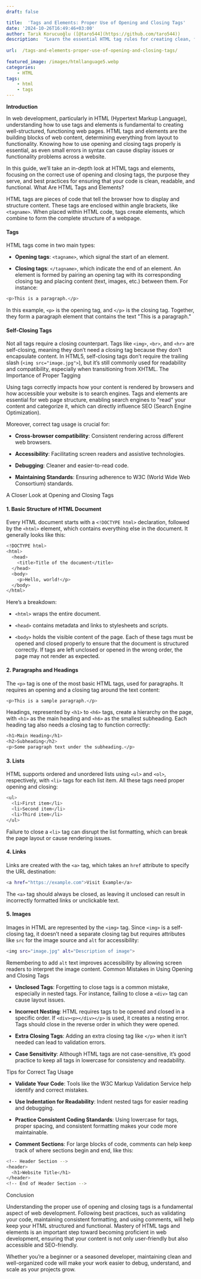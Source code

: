 ```yaml
---
draft: false

title:  'Tags and Elements: Proper Use of Opening and Closing Tags'
date: '2024-10-26T16:49:46+03:00'
author: Tarık Korucuoğlu ([@taro544](https://github.com/taro544))
description:  "Learn the essential HTML tag rules for creating clean, functional web pages. Proper use of tags improves structure, accessibility, and SEO for any website. " 
 
url:  /tags-and-elements-proper-use-of-opening-and-closing-tags/
 
featured_image: /images/htmllanguage5.webp
categories:
    - HTML
tags:
    - html
    - tags
---
```

**Introduction**

In web development, particularly in HTML (Hypertext Markup Language), understanding how to use tags and elements is fundamental to creating well-structured, functioning web pages. HTML tags and elements are the building blocks of web content, determining everything from layout to functionality. Knowing how to use opening and closing tags properly is essential, as even small errors in syntax can cause display issues or functionality problems across a website.

In this guide, we’ll take an in-depth look at HTML tags and elements, focusing on the correct use of opening and closing tags, the purpose they serve, and best practices for ensuring that your code is clean, readable, and functional.
What Are HTML Tags and Elements?

HTML tags are pieces of code that tell the browser how to display and structure content. These tags are enclosed within angle brackets, like `<tagname>`. When placed within HTML code, tags create elements, which combine to form the complete structure of a webpage.
#### Tags

HTML tags come in two main types:
* **Opening tags**: `<tagname>`, which signal the start of an element.

* **Closing tags**: `</tagname>`, which indicate the end of an element.
An element is formed by pairing an opening tag with its corresponding closing tag and placing content (text, images, etc.) between them. For instance:
```bash
<p>This is a paragraph.</p>
```

In this example, `<p>` is the opening tag, and `</p>` is the closing tag. Together, they form a paragraph element that contains the text "This is a paragraph."
#### Self-Closing Tags

Not all tags require a closing counterpart. Tags like `<img>`, `<br>`, and `<hr>` are self-closing, meaning they don’t need a closing tag because they don’t encapsulate content. In HTML5, self-closing tags don’t require the trailing slash (`<img src="image.jpg">`), but it’s still commonly used for readability and compatibility, especially when transitioning from XHTML.
The Importance of Proper Tagging

Using tags correctly impacts how your content is rendered by browsers and how accessible your website is to search engines. Tags and elements are essential for web page structure, enabling search engines to "read" your content and categorize it, which can directly influence SEO (Search Engine Optimization).

Moreover, correct tag usage is crucial for:
* **Cross-browser compatibility**: Consistent rendering across different web browsers.

* **Accessibility**: Facilitating screen readers and assistive technologies.

* **Debugging**: Cleaner and easier-to-read code.

* **Maintaining Standards**: Ensuring adherence to W3C (World Wide Web Consortium) standards.

A Closer Look at Opening and Closing Tags
#### 1. **Basic Structure of HTML Document**

Every HTML document starts with a `<!DOCTYPE html>` declaration, followed by the `<html>` element, which contains everything else in the document. It generally looks like this:
```bash
<!DOCTYPE html>
<html>
  <head>
    <title>Title of the document</title>
  </head>
  <body>
    <p>Hello, world!</p>
  </body>
</html>
```

Here’s a breakdown:
* `<html>` wraps the entire document.

* `<head>` contains metadata and links to stylesheets and scripts.

* `<body>` holds the visible content of the page.
Each of these tags must be opened and closed properly to ensure that the document is structured correctly. If tags are left unclosed or opened in the wrong order, the page may not render as expected.
#### 2. **Paragraphs and Headings**

The `<p>` tag is one of the most basic HTML tags, used for paragraphs. It requires an opening and a closing tag around the text content:
```bash
<p>This is a sample paragraph.</p>
```

Headings, represented by `<h1>` to `<h6>` tags, create a hierarchy on the page, with `<h1>` as the main heading and `<h6>` as the smallest subheading. Each heading tag also needs a closing tag to function correctly:
```bash
<h1>Main Heading</h1>
<h2>Subheading</h2>
<p>Some paragraph text under the subheading.</p>
```
#### 3. **Lists**

HTML supports ordered and unordered lists using `<ul>` and `<ol>`, respectively, with `<li>` tags for each list item. All these tags need proper opening and closing:
```bash
<ul>
  <li>First item</li>
  <li>Second item</li>
  <li>Third item</li>
</ul>
```

Failure to close a `<li>` tag can disrupt the list formatting, which can break the page layout or cause rendering issues.
#### 4. **Links**

Links are created with the `<a>` tag, which takes an `href` attribute to specify the URL destination:
```bash
<a href="https://example.com">Visit Example</a>
```

The `<a>` tag should always be closed, as leaving it unclosed can result in incorrectly formatted links or unclickable text.
#### 5. **Images**

Images in HTML are represented by the `<img>` tag. Since `<img>` is a self-closing tag, it doesn’t need a separate closing tag but requires attributes like `src` for the image source and `alt` for accessibility:
```bash
<img src="image.jpg" alt="Description of image">
```

Remembering to add `alt` text improves accessibility by allowing screen readers to interpret the image content.
Common Mistakes in Using Opening and Closing Tags
* **Unclosed Tags**: Forgetting to close tags is a common mistake, especially in nested tags. For instance, failing to close a `<div>` tag can cause layout issues.

* **Incorrect Nesting**: HTML requires tags to be opened and closed in a specific order. If `<div><p></div></p>` is used, it creates a nesting error. Tags should close in the reverse order in which they were opened.

* **Extra Closing Tags**: Adding an extra closing tag like `</p>` when it isn’t needed can lead to validation errors.

* **Case Sensitivity**: Although HTML tags are not case-sensitive, it’s good practice to keep all tags in lowercase for consistency and readability.

Tips for Correct Tag Usage
* **Validate Your Code**: Tools like the W3C Markup Validation Service help identify and correct mistakes.

* **Use Indentation for Readability**: Indent nested tags for easier reading and debugging.

* **Practice Consistent Coding Standards**: Using lowercase for tags, proper spacing, and consistent formatting makes your code more maintainable.

* **Comment Sections**: For large blocks of code, comments can help keep track of where sections begin and end, like this:

```bash
<!-- Header Section -->
<header>
  <h1>Website Title</h1>
</header>
<!-- End of Header Section -->
```
Conclusion

Understanding the proper use of opening and closing tags is a fundamental aspect of web development. Following best practices, such as validating your code, maintaining consistent formatting, and using comments, will help keep your HTML structured and functional. Mastery of HTML tags and elements is an important step toward becoming proficient in web development, ensuring that your content is not only user-friendly but also accessible and SEO-friendly.

Whether you’re a beginner or a seasoned developer, maintaining clean and well-organized code will make your work easier to debug, understand, and scale as your projects grow.
